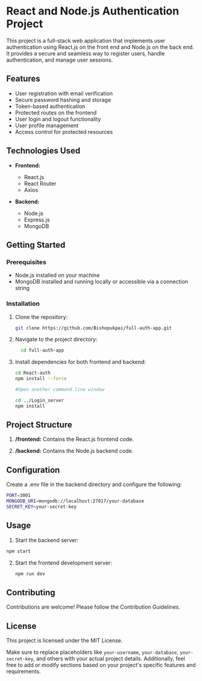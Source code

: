 # React and Node.js Authentication Project

This project is a full-stack web application that implements user authentication using React.js on the front end and Node.js on the back end. It provides a secure and seamless way to register users, handle authentication, and manage user sessions.

## Features

- User registration with email verification
- Secure password hashing and storage
- Token-based authentication
- Protected routes on the frontend
- User login and logout functionality
- User profile management
- Access control for protected resources

## Technologies Used

- **Frontend:**
  - React.js
  - React Router
  - Axios 

- **Backend:**
  - Node.js
  - Express.js
  - MongoDB 

## Getting Started

### Prerequisites

- Node.js installed on your machine
- MongoDB installed and running locally or accessible via a connection string

### Installation

1. Clone the repository:

   ```bash
   git clone https://github.com/Bishopukpai/full-auth-app.git
   ```
2. Navigate to the project directory:

   ```bash
     cd full-auth-app
   ```
3. Install dependencies for both frontend and backend:
   ```bash
   cd React-auth
   npm install --force

   #Open another command line window
   
   cd ../Login_server
   npm install
   ```
## Project Structure

1. **/frontend:** Contains the React.js frontend code.

2. **/backend:** Contains the Node.js backend code.

## Configuration

Create a .env file in the backend directory and configure the following:
```bash
PORT=3001
MONGODB_URI=mongodb://localhost:27017/your-database
SECRET_KEY=your-secret-key
```
## Usage

1. Start the backend server:
```bash
npm start
```
2. Start the frontend development server:
   ```bash
   npm run dev
   ```
## Contributing
Contributions are welcome! Please follow the Contribution Guidelines.

## License
This project is licensed under the MIT License.


Make sure to replace placeholders like `your-username`, `your-database`, `your-secret-key`, and others with your actual project details. Additionally, feel free to add or modify sections based on your project's specific features and requirements.
